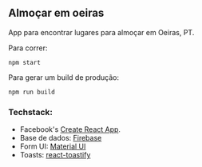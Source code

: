 ## Almoçar em oeiras

App para encontrar lugares para almoçar em Oeiras, PT.

Para correr:

```
npm start
```


Para gerar um build de produção:

```
npm run build
```


### Techstack:
* Facebook's [Create React App](https://github.com/facebook/create-react-app).
* Base de dados: [Firebase](https://firebase.google.com/)
* Form UI: [Material UI](https://material-ui-next.com/)
* Toasts: [react-toastify](https://github.com/fkhadra/react-toastify)
